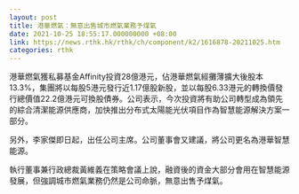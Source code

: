 ```yaml
---
layout: post
title: 港華燃氣：無意出售城市燃氣業務予煤氣
date: 2021-10-25 18:55:17.000000000 +08:00
link: https://news.rthk.hk/rthk/ch/component/k2/1616878-20211025.htm
categories: rthk
---
```


港華燃氣獲私募基金Affinity投資28億港元，佔港華燃氣經攤薄擴大後股本13.3%，集團將以每股5港元發行近1.17億股新股，並以每股6.33港元的轉換價發行總價值22.2億港元可換股債券。公司表示，今次投資將有助公司轉型成為領先的綜合清潔能源供應商，加快推出分布式太陽能光伏項目作為智慧能源解決方案一部分。

另外，李家傑即日起，出任公司主席。公司董事會又建議，將公司更名為港華智慧能源。

執行董事兼行政總裁黃維義在策略會議上說，融資後的資金大部分會用在智慧能源發展，但強調城市燃氣業務仍然是公司命脈，無意出售予煤氣。

